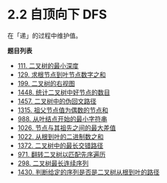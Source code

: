 # 2.2 自顶向下 DFS

在「递」的过程中维护值。

**题目列表**

- [111. 二叉树的最小深度](https://leetcode.cn/problems/minimum-depth-of-binary-tree/description/)
- [129. 求根节点到叶节点数字之和](https://leetcode.cn/problems/sum-root-to-leaf-numbers/description/)
- [199. 二叉树的右视图](https://leetcode.cn/problems/binary-tree-right-side-view/description/)
- [1448. 统计二叉树中好节点的数目](https://leetcode.cn/problems/count-good-nodes-in-binary-tree/description/)
- [1457. 二叉树中的伪回文路径](https://leetcode.cn/problems/pseudo-palindromic-paths-in-a-binary-tree/description/)
- [1315. 祖父节点值为偶数的节点和](https://leetcode.cn/problems/sum-of-nodes-with-even-valued-grandparent/description/)
- [988. 从叶结点开始的最小字符串](https://leetcode.cn/problems/smallest-string-starting-from-leaf/description/)
- [1026. 节点与其祖先之间的最大差值](https://leetcode.cn/problems/maximum-difference-between-node-and-ancestor/description/)
- [1022. 从根到叶的二进制数之和](https://leetcode.cn/problems/sum-of-root-to-leaf-binary-numbers/description/)
- [1372. 二叉树中的最长交错路径](https://leetcode.cn/problems/longest-zigzag-path-in-a-binary-tree/description/)
- [971. 翻转二叉树以匹配先序遍历](https://leetcode.cn/problems/flip-binary-tree-to-match-preorder-traversal/description/)
- [298. 二叉树最长连续序列](https://leetcode.cn/problems/binary-tree-longest-consecutive-sequence/description/)
- [1430. 判断给定的序列是否是二叉树从根到叶的路径](https://leetcode.cn/problems/check-if-a-string-is-a-valid-sequence-from-root-to-leaves-path-in-a-binary-tree/description/)
